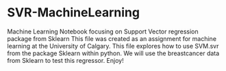 # SVR-MachineLearning
Machine Learning Notebook focusing on Support Vector regression package from Sklearn
This file was created as an assignment for machine learning at the University of Calgary. This file explores how to use SVM.svr from the package Sklearn within python. We will
use the breastcancer data from Sklearn to test this regressor. Enjoy! 
